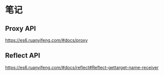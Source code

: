 # 笔记

## Proxy API
https://es6.ruanyifeng.com/#docs/proxy

## Reflect API
https://es6.ruanyifeng.com/#docs/reflect#Reflect-gettarget-name-receiver
